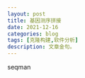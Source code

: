 ```yaml
---
layout: post
title: 基因测序拼接
date: 2021-12-16
categories: blog
tags: [克隆构建,软件分析]
description: 文章金句。
---
```


seqman












